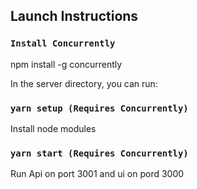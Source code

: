 ## Launch Instructions

### `Install Concurrently`

npm install -g concurrently

In the server directory, you can run:

### `yarn setup (Requires Concurrently)`

Install node modules

### `yarn start (Requires Concurrently)`

Run Api on port 3001 and ui on pord 3000
